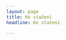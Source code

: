 ```yaml
---
layout: page
title: Ke stažení
headline: Ke stažení

---
```

<div class="row">
  <div class="medium-12  columns">
  
  </div>
</div>